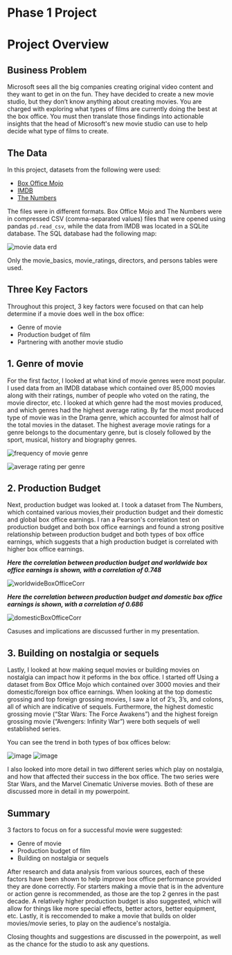 # Phase 1 Project




# Project Overview


## Business Problem

Microsoft sees all the big companies creating original video content and they want to get in on the fun. They have decided to create a new movie studio, but they don’t know anything about creating movies. You are charged with exploring what types of films are currently doing the best at the box office. You must then translate those findings into actionable insights that the head of Microsoft's new movie studio can use to help decide what type of films to create.

## The Data

In this project, datasets from the following were used:

* [Box Office Mojo](https://www.boxofficemojo.com/)
* [IMDB](https://www.imdb.com/)
* [The Numbers](https://www.the-numbers.com/)

The files were in different formats. Box Office Mojo and The Numbers were in compressed CSV (comma-separated values) files that were opened using pandas `pd.read_csv`, while the data from IMDB was located in a SQLite database. The SQL database had the following map: 

![movie data erd](https://raw.githubusercontent.com/learn-co-curriculum/dsc-phase-1-project-v2-4/master/movie_data_erd.jpeg)

Only the movie_basics, movie_ratings, directors, and persons tables were used.


## Three Key Factors

Throughout this project, 3 key factors were focused on that can help determine if a movie does well in the box office:

* Genre of movie
* Production budget of film
* Partnering with another movie studio


## 1. Genre of movie

For the first factor, I looked at what kind of movie genres were most popular. I used data from an IMDB database which contained over 85,000 movies along with their ratings, number of people who voted on the rating, the movie director, etc. I looked at which genre had the most movies produced, and which genres had the highest average rating. By far the most produced type of movie was in the Drama genre, which accounted for almost half of the total movies in the dataset. The highest average movie ratings for a genre belongs to the documentary genre, but is closely followed by the sport, musical, history and biography genres.


![frequency of movie genre](https://user-images.githubusercontent.com/45251340/174701111-4b2dd757-829c-479e-8755-72fd29575b22.png)


![average rating per genre](https://user-images.githubusercontent.com/45251340/174701120-f8455400-ad67-4a00-9124-13e3c6666025.png)


## 2. Production Budget

Next, production budget was looked at. I took a dataset from The Numbers, which contained various movies,their production budget and their domestic and global box office earnings. I ran a Pearson's correlation test on production budget and both box office earnings and found a strong positive relationship between production budget and both types of box office earnings, which suggests that a high production budget is correlated with higher box office earnings. 

***Here the correlation between production budget and worldwide box office earnings is shown, with a correlation of 0.748***



![worldwideBoxOfficeCorr](https://user-images.githubusercontent.com/45251340/171315914-51f70a55-ca6e-4e62-b8f2-66c1ad921fa4.png)



***Here the correlation between production budget and domestic box office earnings is shown, with a correlation of 0.686***


![domesticBoxOfficeCorr](https://user-images.githubusercontent.com/45251340/171315932-b838ee0d-3e1b-4fe7-ae9f-424a0a7b853f.png)


Casuses and implications are discussed further in my presentation.


## 3. Building on nostalgia or sequels

Lastly, I looked at how making sequel movies or building movies on nostalgia can impact how it peforms in the box office. I started off Using a dataset from Box Office Mojo which contained over 3000 movies and their domestic/foreign box office earnings. When looking at the top domestic grossing and top foreign grossing movies, I saw a lot of 2’s, 3’s, and colons, all of which are indicative of sequels. Furthermore, the highest domestic grossing movie (“Star Wars: The Force Awakens”) and the highest foreign grossing movie (“Avengers: Infinity War”) were both sequels of well established series.

You can see the trend in both types of box offices below: 

![image](https://user-images.githubusercontent.com/45251340/171095963-7f2489ba-7201-4437-bd51-01c665052268.png)  ![image](https://user-images.githubusercontent.com/45251340/171095979-27cbf598-9d1f-4a59-a361-c8802ac20bc6.png)



I also looked into more detail in two different series which play on nostalgia, and how that affected their success in the box office. The two series were Star Wars, and the Marvel Cinematic Universe movies. Both of these are discussed more in detail in my powerpoint.


## Summary

3 factors to focus on for a successful movie were suggested:
* Genre of movie
* Production budget of film
* Building on nostalgia or sequels

After research and data analysis from various sources, each of these factors have been shown to help improve box office performance provided they are done correctly. For starters making a movie that is in the adventure or action genre is recommended, as those are the top 2 genres in the past decade. A relatively higher production budget is also suggested, which will allow for things like more special effects, better actors, better equipment, etc. Lastly, it is reccomended to make a movie that builds on older movies/movie series, to play on the audience's nostalgia.  

Closing thoughts and suggestions are discussed in the powerpoint, as well as the chance for the studio to ask any questions.
